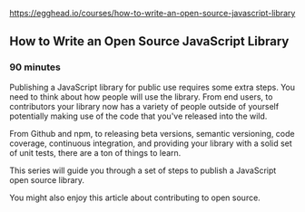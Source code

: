 https://egghead.io/courses/how-to-write-an-open-source-javascript-library
## How to Write an Open Source JavaScript Library
### 90 minutes
Publishing a JavaScript library for public use requires some extra steps. You need to think about how people will use the library. From end users, to contributors your library now has a variety of people outside of yourself potentially making use of the code that you've released into the wild.

From Github and npm, to releasing beta versions, semantic versioning, code coverage, continuous integration, and providing your library with a solid set of unit tests, there are a ton of things to learn.

This series will guide you through a set of steps to publish a JavaScript open source library.

You might also enjoy this article about contributing to open source.
